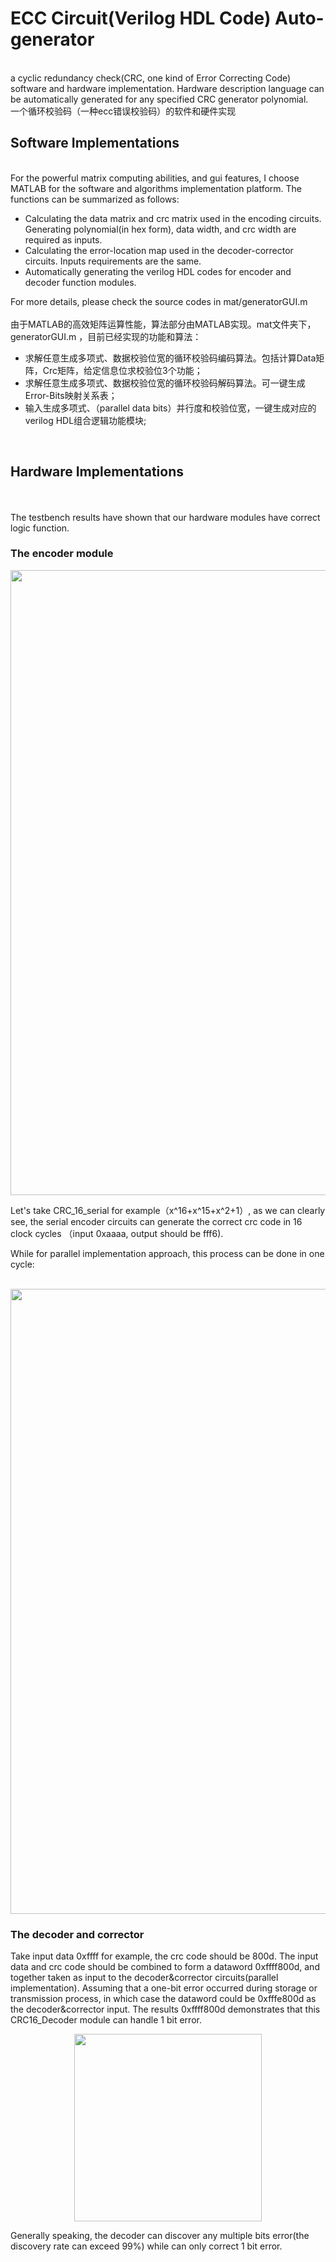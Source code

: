 # ECC Circuit(Verilog HDL Code) Auto-generator
<br>
a cyclic redundancy check(CRC, one kind of Error Correcting Code) software and hardware implementation. Hardware description language can be automatically generated for any specified CRC generator polynomial.
<br>
一个循环校验码（一种ecc错误校验码）的软件和硬件实现
<br>

## Software Implementations
<br> 
For the powerful matrix computing abilities, and gui features, I choose MATLAB for the software and algorithms implementation platform. The functions can be summarized as follows:

* Calculating the data matrix and crc matrix used in the encoding circuits. Generating polynomial(in hex form), data width, and crc width are required as inputs. 
* Calculating the error-location map used in the decoder-corrector circuits. Inputs requirements are the same.
* Automatically generating the verilog HDL codes for encoder and decoder function modules.

For more details, please check the source codes in mat/generatorGUI.m 
<br> 
<br> 
由于MATLAB的高效矩阵运算性能，算法部分由MATLAB实现。mat文件夹下，generatorGUI.m ，目前已经实现的功能和算法：

* 求解任意生成多项式、数据校验位宽的循环校验码编码算法。包括计算Data矩阵，Crc矩阵，给定信息位求校验位3个功能；
* 求解任意生成多项式、数据校验位宽的循环校验码解码算法。可一键生成Error-Bits映射关系表；
* 输入生成多项式、（parallel data bits）并行度和校验位宽，一键生成对应的verilog HDL组合逻辑功能模块;

<br> 

## Hardware Implementations
<br> <br> 
The testbench results have shown that our hardware modules have correct logic function.
<br>

### The encoder module
<div align=center><img width="1000" src="https://github.com/donlv1997/ECC_CRC/raw/master/img/CRC16_serial_input0xaaaa.png"/></div>

Let's take CRC_16_serial for example（x^16+x^15+x^2+1）, as we can clearly see, the serial encoder circuits can generate the correct crc code in 16 clock cycles （input 0xaaaa, output should be fff6). 


While for parallel implementation approach, this process can be done in one cycle:

<br> 
<img align=center src="https://github.com/donlv1997/ECC_CRC/raw/master/img/CRC16_D16_input0xaaaa.png" width="1000"/>
</div>

### The decoder and corrector

Take input data 0xffff for example, the crc code should be 800d. The input data and crc code should be combined to form a dataword 0xffff800d, and together taken as input to the decoder&corrector circuits(parallel implementation). Assuming that a one-bit error occurred during storage or transmission process, in which case the dataword could be 0xfffe800d as the decoder&corrector input. The results 0xffff800d demonstrates that this CRC16_Decoder module can handle 1 bit error.

<div align=center><img width="300" src="https://github.com/donlv1997/ECC_CRC/raw/master/img/CRC16_D16_docoder%26corrector.png"/></div>

Generally speaking, the decoder can discover any multiple bits error(the discovery rate can exceed 99%) while can only correct 1 bit error.

